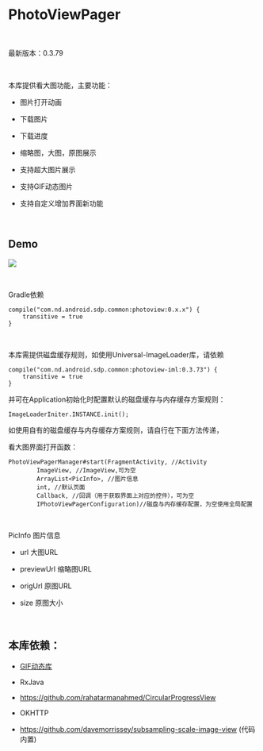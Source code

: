 PhotoViewPager
==============

 

最新版本：0.3.79

 

本库提供看大图功能，主要功能：

-   图片打开动画

-   下载图片

-   下载进度

-   缩略图，大图，原图展示

-   支持超大图片展示

-   支持GIF动态图片

-   支持自定义增加界面新功能  

 

Demo
----

![](<http://git.sdp.nd/im-component/photoviewpager/raw/origin_pic/demo/demo.gif>)

 

Gradle依赖

~~~~~~~~~~~~~~~~~~~~~~~~~~~~~~~~~~~~~~~~~~~~~~~~~~~~~~~~~~~~~~~~~~~~~~~~~~~~~~~~
compile("com.nd.android.sdp.common:photoview:0.x.x") {
    transitive = true
}
~~~~~~~~~~~~~~~~~~~~~~~~~~~~~~~~~~~~~~~~~~~~~~~~~~~~~~~~~~~~~~~~~~~~~~~~~~~~~~~~

 

本库需提供磁盘缓存规则，如使用Universal-ImageLoader库，请依赖

~~~~~~~~~~~~~~~~~~~~~~~~~~~~~~~~~~~~~~~~~~~~~~~~~~~~~~~~~~~~~~~~~~~~~~~~~~~~~~~~
compile("com.nd.android.sdp.common:photoview-iml:0.3.73") {
    transitive = true
}
~~~~~~~~~~~~~~~~~~~~~~~~~~~~~~~~~~~~~~~~~~~~~~~~~~~~~~~~~~~~~~~~~~~~~~~~~~~~~~~~

并可在Application初始化时配置默认的磁盘缓存与内存缓存方案规则：

~~~~~~~~~~~~~~~~~~~~~~~~~~~~~~~~~~~~~~~~~~~~~~~~~~~~~~~~~~~~~~~~~~~~~~~~~~~~~~~~
ImageLoaderIniter.INSTANCE.init();
~~~~~~~~~~~~~~~~~~~~~~~~~~~~~~~~~~~~~~~~~~~~~~~~~~~~~~~~~~~~~~~~~~~~~~~~~~~~~~~~

如使用自有的磁盘缓存与内存缓存方案规则，请自行在下面方法传递，

看大图界面打开函数：

~~~~~~~~~~~~~~~~~~~~~~~~~~~~~~~~~~~~~~~~~~~~~~~~~~~~~~~~~~~~~~~~~~~~~~~~~~~~~~~~
PhotoViewPagerManager#start(FragmentActivity, //Activity
        ImageView, //ImageView,可为空
        ArrayList<PicInfo>, //图片信息
        int, //默认页面
        Callback, //回调（用于获取界面上对应的控件），可为空
        IPhotoViewPagerConfiguration)//磁盘与内存缓存配置，为空使用全局配置
~~~~~~~~~~~~~~~~~~~~~~~~~~~~~~~~~~~~~~~~~~~~~~~~~~~~~~~~~~~~~~~~~~~~~~~~~~~~~~~~

 

PicInfo 图片信息

-   url 大图URL

-   previewUrl 缩略图URL

-   origUrl 原图URL

-   size 原图大小

 

本库依赖：
----------

-   [GIF动态库](<https://github.com/koral--/android-gif-drawable>)

-   RxJava

-   <https://github.com/rahatarmanahmed/CircularProgressView>

-   OKHTTP

-   <https://github.com/davemorrissey/subsampling-scale-image-view> (代码内置)
